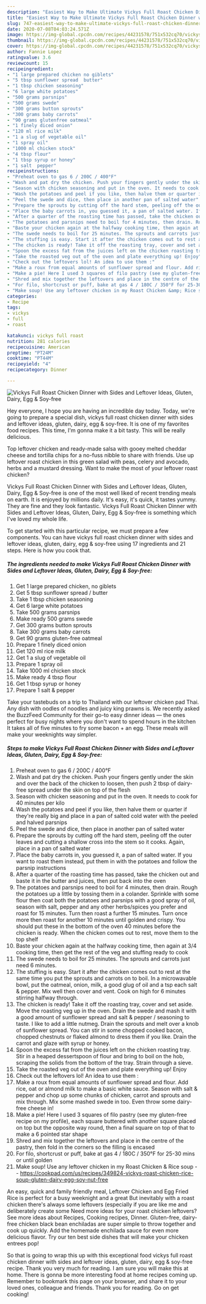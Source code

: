 ```yaml
---
description: "Easiest Way to Make Ultimate Vickys Full Roast Chicken Dinner with Sides and Leftover Ideas, Gluten, Dairy, Egg &amp;amp; Soy-free"
title: "Easiest Way to Make Ultimate Vickys Full Roast Chicken Dinner with Sides and Leftover Ideas, Gluten, Dairy, Egg &amp;amp; Soy-free"
slug: 747-easiest-way-to-make-ultimate-vickys-full-roast-chicken-dinner-with-sides-and-leftover-ideas-gluten-dairy-egg-and-amp-soy-free
date: 2020-07-08T04:03:24.571Z
image: https://img-global.cpcdn.com/recipes/44231578/751x532cq70/vickys-full-roast-chicken-dinner-with-sides-and-leftover-ideas-gluten-dairy-egg-soy-free-recipe-main-photo.jpg
thumbnail: https://img-global.cpcdn.com/recipes/44231578/751x532cq70/vickys-full-roast-chicken-dinner-with-sides-and-leftover-ideas-gluten-dairy-egg-soy-free-recipe-main-photo.jpg
cover: https://img-global.cpcdn.com/recipes/44231578/751x532cq70/vickys-full-roast-chicken-dinner-with-sides-and-leftover-ideas-gluten-dairy-egg-soy-free-recipe-main-photo.jpg
author: Fannie Lopez
ratingvalue: 3.6
reviewcount: 15
recipeingredient:
- "1 large prepared chicken no giblets"
- "5 tbsp sunflower spread  butter"
- "1 tbsp chicken seasoning"
- "6 large white potatoes"
- "500 grams parsnips"
- "500 grams swede"
- "300 grams button sprouts"
- "300 grams baby carrots"
- "90 grams glutenfree oatmeal"
- "1 finely diced onion"
- "120 ml rice milk"
- "1 a slug of vegetable oil"
- "1 spray oil"
- "1000 ml chicken stock"
- "4 tbsp flour"
- "1 tbsp syrup or honey"
- "1 salt  pepper"
recipeinstructions:
- "Preheat oven to gas 6 / 200C / 400°F"
- "Wash and pat dry the chicken. Push your fingers gently under the skin and over the back of the chicken to loosen, then push 2 tbsp of dairy-free spread under the skin on top of the flesh"
- "Season with chicken seasoning and put in the oven. It needs to cook for 40 minutes per kilo"
- "Wash the potatoes and peel if you like, then halve them or quarter if they&#39;re really big and place in a pan of salted cold water with the peeled and halved parsnips"
- "Peel the swede and dice, then place in another pan of salted water"
- "Prepare the sprouts by cutting off the hard stem, peeling off the outer leaves and cutting a shallow cross into the stem so it cooks. Again, place in a pan of salted water"
- "Place the baby carrots in, you guessed it, a pan of salted water. If you want to roast them instead, put them in with the potatoes and follow the parsnip instructions"
- "After a quarter of the roasting time has passed, take the chicken out and baste it in the butter and juices, then put back into the oven"
- "The potatoes and parsnips need to boil for 4 minutes, then drain. Rough the potatoes up a little by tossing them in a colander. Sprinkle with some flour then coat both the potatoes and parsnips with a good spray of oil, season with salt, pepper and any other herbs/spices you prefer and roast for 15 minutes. Turn then roast a further 15 minutes. Turn once more then roast for another 10 minutes until golden and crispy. You should put these in the bottom of the oven 40 minutes before the chicken is ready. When the chicken comes out to rest, move them to the top shelf"
- "Baste your chicken again at the halfway cooking time, then again at 3/4 cooking time, then get the rest of the veg and stuffing ready to cook"
- "The swede needs to boil for 25 minutes. The sprouts and carrots just need 6 minutes."
- "The stuffing is easy. Start it after the chicken comes out to rest at the same time you put the sprouts and carrots on to boil. In a microwavable bowl, put the oatmeal, onion, milk, a good glug of oil and a tsp each salt &amp; pepper. Mix well then cover and vent. Cook on high for 6 minutes stirring halfway through."
- "The chicken is ready! Take it off the roasting tray, cover and set aside. Move the roasting veg up in the oven. Drain the swede and mash it with a good amount of sunflower spread and salt &amp; pepper / seasoning to taste. I like to add a little nutmeg. Drain the sprouts and melt over a knob of sunflower spread. You can stir in some chopped cooked bacon, chopped chestnuts or flaked almond to dress them if you like. Drain the carrot and glaze with syrup or honey."
- "Spoon the excess fat from the juices left on the chicken roasting tray. Stir in a heaped dessertspoon of flour and bring to boil on the hob, scraping the solids from the bottom of the tray. Strain through a sieve."
- "Take the roasted veg out of the oven and plate everything up! Enjoy"
- "Check out the leftovers lol! An idea to use them :"
- "Make a roux from equal amounts of sunflower spread and flour. Add rice, oat or almond milk to make a basic white sauce. Season with salt &amp; pepper and chop up some chunks of chicken, carrot and sprouts and mix through. Mix some mashed swede in too. Even throw some dairy-free cheese in!"
- "Make a pie! Here I used 3 squares of filo pastry (see my gluten-free recipe on my profile), each square buttered with another square placed on top but the opposite way round, then a final square on top of that to make a 6 pointed star shape"
- "Shred and mix together the leftovers and place in the centre of the pastry, then fold in the corners so the filling is encased"
- "For filo, shortcrust or puff, bake at gas 4 / 180C / 350°F for 25-30 mins or until golden"
- "Make soup! Use any leftover chicken in my Roast Chicken &amp; Rice soup  https://cookpad.com/us/recipes/349824-vickys-roast-chicken-rice-soup-gluten-dairy-egg-soy-nut-free"
categories:
- Recipe
tags:
- vickys
- full
- roast

katakunci: vickys full roast 
nutrition: 281 calories
recipecuisine: American
preptime: "PT24M"
cooktime: "PT44M"
recipeyield: "4"
recipecategory: Dinner

---
```



![Vickys Full Roast Chicken Dinner with Sides and Leftover Ideas, Gluten, Dairy, Egg &amp; Soy-free](https://img-global.cpcdn.com/recipes/44231578/751x532cq70/vickys-full-roast-chicken-dinner-with-sides-and-leftover-ideas-gluten-dairy-egg-soy-free-recipe-main-photo.jpg)

Hey everyone, I hope you are having an incredible day today. Today, we're going to prepare a special dish, vickys full roast chicken dinner with sides and leftover ideas, gluten, dairy, egg &amp; soy-free. It is one of my favorites food recipes. This time, I'm gonna make it a bit tasty. This will be really delicious.

Top leftover chicken and ready-made salsa with gooey melted cheddar cheese and tortilla chips for a no-fuss nibble to share with friends. Use up leftover roast chicken in this green salad with peas, celery and avocado, herbs and a mustard dressing. Want to make the most of your leftover roast chicken?

Vickys Full Roast Chicken Dinner with Sides and Leftover Ideas, Gluten, Dairy, Egg &amp; Soy-free is one of the most well liked of recent trending meals on earth. It is enjoyed by millions daily. It's easy, it's quick, it tastes yummy. They are fine and they look fantastic. Vickys Full Roast Chicken Dinner with Sides and Leftover Ideas, Gluten, Dairy, Egg &amp; Soy-free is something which I've loved my whole life.


To get started with this particular recipe, we must prepare a few components. You can have vickys full roast chicken dinner with sides and leftover ideas, gluten, dairy, egg &amp; soy-free using 17 ingredients and 21 steps. Here is how you cook that.

<!--inarticleads1-->

##### The ingredients needed to make Vickys Full Roast Chicken Dinner with Sides and Leftover Ideas, Gluten, Dairy, Egg &amp; Soy-free:

1. Get 1 large prepared chicken, no giblets
1. Get 5 tbsp sunflower spread / butter
1. Take 1 tbsp chicken seasoning
1. Get 6 large white potatoes
1. Take 500 grams parsnips
1. Make ready 500 grams swede
1. Get 300 grams button sprouts
1. Take 300 grams baby carrots
1. Get 90 grams gluten-free oatmeal
1. Prepare 1 finely diced onion
1. Get 120 ml rice milk
1. Get 1 a slug of vegetable oil
1. Prepare 1 spray oil
1. Take 1000 ml chicken stock
1. Make ready 4 tbsp flour
1. Get 1 tbsp syrup or honey
1. Prepare 1 salt &amp; pepper


Take your tastebuds on a trip to Thailand with our leftover chicken pad Thai. Any dish with oodles of noodles and juicy king prawns is. We recently asked the BuzzFeed Community for their go-to easy dinner ideas — the ones perfect for busy nights where you don&#39;t want to spend hours in the kitchen It takes all of five minutes to fry some bacon + an egg. These meals will make your weeknights way simpler. 

<!--inarticleads2-->

##### Steps to make Vickys Full Roast Chicken Dinner with Sides and Leftover Ideas, Gluten, Dairy, Egg &amp; Soy-free:

1. Preheat oven to gas 6 / 200C / 400°F
1. Wash and pat dry the chicken. Push your fingers gently under the skin and over the back of the chicken to loosen, then push 2 tbsp of dairy-free spread under the skin on top of the flesh
1. Season with chicken seasoning and put in the oven. It needs to cook for 40 minutes per kilo
1. Wash the potatoes and peel if you like, then halve them or quarter if they&#39;re really big and place in a pan of salted cold water with the peeled and halved parsnips
1. Peel the swede and dice, then place in another pan of salted water
1. Prepare the sprouts by cutting off the hard stem, peeling off the outer leaves and cutting a shallow cross into the stem so it cooks. Again, place in a pan of salted water
1. Place the baby carrots in, you guessed it, a pan of salted water. If you want to roast them instead, put them in with the potatoes and follow the parsnip instructions
1. After a quarter of the roasting time has passed, take the chicken out and baste it in the butter and juices, then put back into the oven
1. The potatoes and parsnips need to boil for 4 minutes, then drain. Rough the potatoes up a little by tossing them in a colander. Sprinkle with some flour then coat both the potatoes and parsnips with a good spray of oil, season with salt, pepper and any other herbs/spices you prefer and roast for 15 minutes. Turn then roast a further 15 minutes. Turn once more then roast for another 10 minutes until golden and crispy. You should put these in the bottom of the oven 40 minutes before the chicken is ready. When the chicken comes out to rest, move them to the top shelf
1. Baste your chicken again at the halfway cooking time, then again at 3/4 cooking time, then get the rest of the veg and stuffing ready to cook
1. The swede needs to boil for 25 minutes. The sprouts and carrots just need 6 minutes.
1. The stuffing is easy. Start it after the chicken comes out to rest at the same time you put the sprouts and carrots on to boil. In a microwavable bowl, put the oatmeal, onion, milk, a good glug of oil and a tsp each salt &amp; pepper. Mix well then cover and vent. Cook on high for 6 minutes stirring halfway through.
1. The chicken is ready! Take it off the roasting tray, cover and set aside. Move the roasting veg up in the oven. Drain the swede and mash it with a good amount of sunflower spread and salt &amp; pepper / seasoning to taste. I like to add a little nutmeg. Drain the sprouts and melt over a knob of sunflower spread. You can stir in some chopped cooked bacon, chopped chestnuts or flaked almond to dress them if you like. Drain the carrot and glaze with syrup or honey.
1. Spoon the excess fat from the juices left on the chicken roasting tray. Stir in a heaped dessertspoon of flour and bring to boil on the hob, scraping the solids from the bottom of the tray. Strain through a sieve.
1. Take the roasted veg out of the oven and plate everything up! Enjoy
1. Check out the leftovers lol! An idea to use them :
1. Make a roux from equal amounts of sunflower spread and flour. Add rice, oat or almond milk to make a basic white sauce. Season with salt &amp; pepper and chop up some chunks of chicken, carrot and sprouts and mix through. Mix some mashed swede in too. Even throw some dairy-free cheese in!
1. Make a pie! Here I used 3 squares of filo pastry (see my gluten-free recipe on my profile), each square buttered with another square placed on top but the opposite way round, then a final square on top of that to make a 6 pointed star shape
1. Shred and mix together the leftovers and place in the centre of the pastry, then fold in the corners so the filling is encased
1. For filo, shortcrust or puff, bake at gas 4 / 180C / 350°F for 25-30 mins or until golden
1. Make soup! Use any leftover chicken in my Roast Chicken &amp; Rice soup -  - https://cookpad.com/us/recipes/349824-vickys-roast-chicken-rice-soup-gluten-dairy-egg-soy-nut-free


An easy, quick and family friendly meal, Leftover Chicken and Egg Fried Rice is perfect for a busy weeknight and a great But inevitably with a roast chicken there&#39;s always some leftovers (especially if you are like me and deliberately create some Need more ideas for your roast chicken leftovers? See more ideas about Recipes, Cooking recipes, Dinner. Gluten-free, dairy-free chicken black bean enchiladas are super simple to throw together and cook up quickly. Add the homemade enchilada sauce for even more delicious flavor. Try our ten best side dishes that will make your chicken entrees pop! 

So that is going to wrap this up with this exceptional food vickys full roast chicken dinner with sides and leftover ideas, gluten, dairy, egg &amp; soy-free recipe. Thank you very much for reading. I am sure you will make this at home. There is gonna be more interesting food at home recipes coming up. Remember to bookmark this page on your browser, and share it to your loved ones, colleague and friends. Thank you for reading. Go on get cooking!
